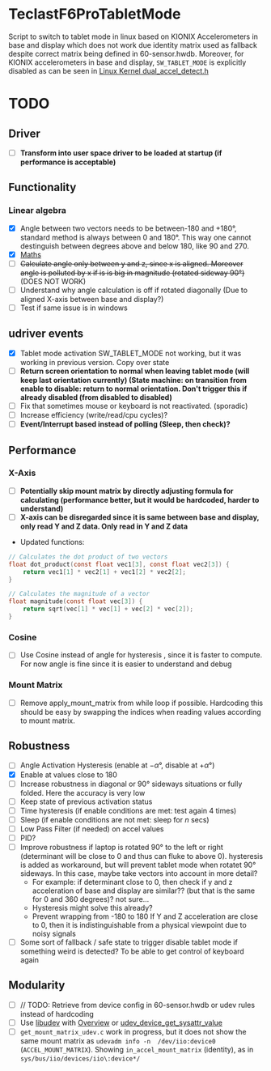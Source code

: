 # TeclastF6ProTabletMode
Script to switch to tablet mode in linux based on KIONIX Accelerometers in base and display which does not work due identity matrix used as fallback despite correct matrix being defined in 60-sensor.hwdb.
Moreover, for KIONIX accelerometers in base and display, `SW_TABLET_MODE` is explicitly disabled as can be seen in [Linux Kernel dual_accel_detect.h](https://github.com/torvalds/linux/blob/7503345ac5f5e82fd9a36d6e6b447c016376403a/drivers/platform/x86/dual_accel_detect.h#L9)

# TODO
## Driver
- [ ] **Transform into user space driver to be loaded at startup (if performance is acceptable)**

## Functionality
### Linear algebra
- [x] Angle between two vectors needs to be between-180 and +180°, standard method is always between 0 and 180°. This way one cannot destinguish between degrees above and below 180, like 90 and 270.
- [x] [Maths](https://math.stackexchange.com/questions/1904152/how-to-find-an-angle-in-range-180-180-between-2-vectors)
- [ ] ~~Calculate angle only between y and z, since x is aligned. Moreover angle is polluted by x if is is big in magnitude (rotated sideway 90°)~~ (DOES NOT WORK)
- [ ] Understand why angle calculation is off if rotated diagonally (Due to aligned X-axis between base and display?)
- [ ] Test if same issue is in windows

## udriver events
- [x] Tablet mode activation SW_TABLET_MODE not working, but it was working in previous version. Copy over state
- [ ] **Return screen orientation to normal when leaving tablet mode (will keep last orientation currently) (State machine: on transition from enable to disable: return to normal orientation. Don't trigger this if already disabled (from disabled to disabled)**
- [ ] Fix that sometimes mouse or keyboard is not reactivated. (sporadic)
- [ ] Increase efficiency (write/read/cpu cycles)?
- [ ] **Event/Interrupt based instead of polling (Sleep, then check)?**

## Performance
### X-Axis
- [ ] **Potentially skip mount matrix by directly adjusting formula for calculating  (performance better, but it would be hardcoded, harder to understand)**
- [ ] **X-axis can be disregarded since it is same between base and display, only read Y and Z data. Only read in Y and Z data**
- Updated functions:
```c
// Calculates the dot product of two vectors
float dot_product(const float vec1[3], const float vec2[3]) {
    return vec1[1] * vec2[1] + vec1[2] * vec2[2];
}

// Calculates the magnitude of a vector
float magnitude(const float vec[3]) {
    return sqrt(vec[1] * vec[1] + vec[2] * vec[2]);
}
```
### Cosine
- [ ] Use Cosine instead of angle for hysteresis , since it is faster to compute. For now angle is fine since it is easier to understand and debug
### Mount Matrix
- [ ] Remove apply_mount_matrix from while loop if possible. Hardcoding this should be easy by swapping the indices when reading values according to mount matrix.
## Robustness
- [ ] Angle Activation Hysteresis (enable at $-\alpha°$, disable at $+\alpha°$)
- [x] Enable at values close to 180
- [ ] Increase robustness in diagonal or 90° sideways situations or fully folded. Here the accuracy is very low
- [ ] Keep state of previous activation status
- [ ] Time hysteresis (if enable conditions are met: test again $4$ times)
- [ ] Sleep (if enable conditions are not met: sleep for $n$ secs)
- [ ] Low Pass Filter (if needed) on accel values
- [ ] PID?
- [ ] Improve robustness if laptop is rotated 90° to the left or right (determinant will be close to 0 and thus can fluke to above 0). hysteresis is added as workaround, but will prevent tablet mode when rotatet 90° sideways. In this case, maybe take vectors into account in more detail?
  - For example: if determinant close to 0, then check if y and z acceleration of base and display are similar?? (but that is the same for 0 and 360 degrees)? not sure...
  - Hysteresis might solve this already?
  - Prevent wrapping from -180 to 180
  If Y and Z acceleration are close to 0, then it is indistinguishable from a physical viewpoint due to noisy signals
- [ ] Some sort of fallback / safe state to trigger disable tablet mode if something weird is detected? To be able to get control of keyboard again

## Modularity
- [ ] // TODO: Retrieve from device config in 60-sensor.hwdb or udev rules instead of hardcoding
- [ ] Use [libudev](https://www.freedesktop.org/software/systemd/man/latest/libudev.html) with [Overview](https://www.freedesktop.org/software/systemd/man/latest/) or [udev_device_get_sysattr_value](https://www.freedesktop.org/software/systemd/man/latest/udev_device_get_sysattr_value.html#)
- [ ] `get_mount_matrix_udev.c` work in progress, but it does not show the same mount matrix as `udevadm info -n  /dev/iio:device0` (`ACCEL_MOUNT_MATRIX`). Showing `in_accel_mount_matrix` (identity), as in `sys/bus/iio/devices/iio\:device*/`
